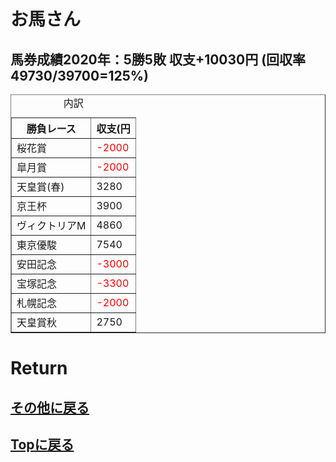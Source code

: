 # お馬さん

## 馬券成績2020年：5勝5敗  収支+10030円 (回収率 49730/39700=125%)<br>

<table border="1">

<caption>内訳</caption>

<thead>

<tr>
<th>勝負レース</th>
<th>収支(円</th>
</tr>

</thead>

<tbody>

<tr>
<td>桜花賞</td>
<td><span style="color: red; ">-2000</span></td>
</tr>

<tr>
<td>皐月賞</td>
<td><span style="color: red; ">-2000</span></td>
</tr>

<tr>
<td>天皇賞(春)</td>
<td>3280</td>
</tr>

<tr>
<td>京王杯</td>
<td>3900</td>
</tr>

<tr>
<td>ヴィクトリアM</td>
<td>4860</td>
</tr>

<tr>
<td>東京優駿</td>
<td>7540</td>
</tr>

<tr>
<td>安田記念</td>
<td><span style="color: red; ">-3000</span></td>
</tr>

<tr>
<td>宝塚記念</td>
<td><span style="color: red; ">-3300</span></td>
</tr>

<tr>
<td>札幌記念</td>
<td><span style="color: red; ">-2000</span></td>
</tr>

<tr>
<td>天皇賞秋</td>
<td>2750</td>
</tr>

</tbody>

</table>

# Return
## [その他に戻る](../others.md)
## [Topに戻る](https://motoyashinozaki.github.io/minidora/)